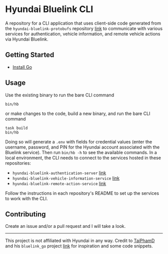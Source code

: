 # Hyundai Bluelink CLI

A repository for a CLI application that uses client-side code generated from the `hyundai-bluelink-protobufs` repository [link](https://github.com/MatthewSerre/hyundai-bluelink-protobufs) to communicate with various services for authentication, vehicle information, and remote vehicle actions via Hyundai Bluelink.

## Getting Started

* [Install Go](https://go.dev/doc/install)

## Usage

Use the existing binary to run the bare CLI command

```
bin/hb
``` 

or make changes to the code, build a new binary, and run the bare CLI command

```
task build
bin/hb
```

Doing so will generate a `.env` with fields for credential values (enter the username, password, and PIN for the Hyundai account associated with the Bluelink service). Then run `bin/hb -h` to see the available commands. In a local environment, the CLI needs to connect to the services hosted in these repositories:

- `hyundai-bluelink-authentication-server` [link](https://github.com/MatthewSerre/hyundai-bluelink-authentication-server)
- `hyundai-bluelink-vehicle-information-service` [link](https://github.com/MatthewSerre/hyundai-bluelink-vehicle-information-service)
- `hyundai-bluelink-remote-action-service` [link](https://github.com/MatthewSerre/hyundai-bluelink-remote-action-service)

Follow the instructions in each repository's README to set up the services to work with the CLI.

## Contributing

Create an issue and/or a pull request and I will take a look.

***

This project is not affiliated with Hyundai in any way. Credit to [TaiPhamD](https://github.com/TaiPhamD) and his `bluelink_go` project [link](https://github.com/TaiPhamD/bluelink_go) for inspiration and some code snippets.